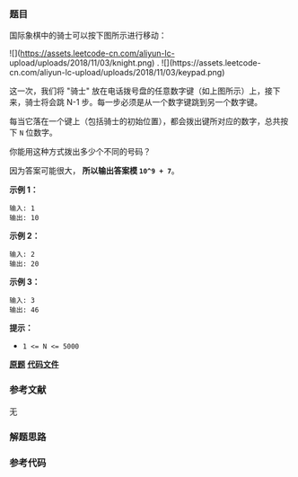 ### 题目
国际象棋中的骑士可以按下图所示进行移动：

![](https://assets.leetcode-cn.com/aliyun-lc-
upload/uploads/2018/11/03/knight.png) .           ![](https://assets.leetcode-
cn.com/aliyun-lc-upload/uploads/2018/11/03/keypad.png)

  
这一次，我们将 "骑士" 放在电话拨号盘的任意数字键（如上图所示）上，接下来，骑士将会跳 N-1 步。每一步必须是从一个数字键跳到另一个数字键。

每当它落在一个键上（包括骑士的初始位置），都会拨出键所对应的数字，总共按下 `N` 位数字。

你能用这种方式拨出多少个不同的号码？

因为答案可能很大， **所以输出答案模  `10^9 + 7`**。



**示例 1：**

    
    
    输入: 1
    输出: 10
    

**示例 2：**

    
    
    输入: 2
    输出: 20
    

**示例 3：**

    
    
    输入: 3
    输出: 46
    



**提示：**

  * `1 <= N <= 5000`

 **[原题](https://leetcode-cn.com/problems/knight-dialer/)**    **[代码文件]()**


### 参考文献
无

### 解题思路




### 参考代码

```go


```




